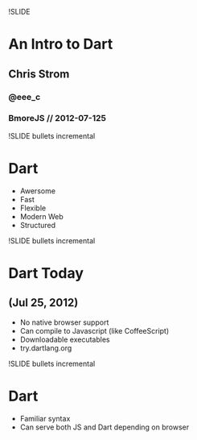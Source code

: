 !SLIDE
# An Intro to Dart #
## Chris Strom ##
### @eee_c ###
### BmoreJS // 2012-07-125 ###

!SLIDE bullets incremental
# Dart

 * Awersome
 * Fast
 * Flexible
 * Modern Web
 * Structured

!SLIDE bullets incremental
# Dart Today
## (Jul 25, 2012)

 * No native browser support
 * Can compile to Javascript (like CoffeeScript)
 * Downloadable executables
 * try.dartlang.org

!SLIDE  bullets incremental

# Dart

 * Familiar syntax
 * Can serve both JS and Dart depending on browser
